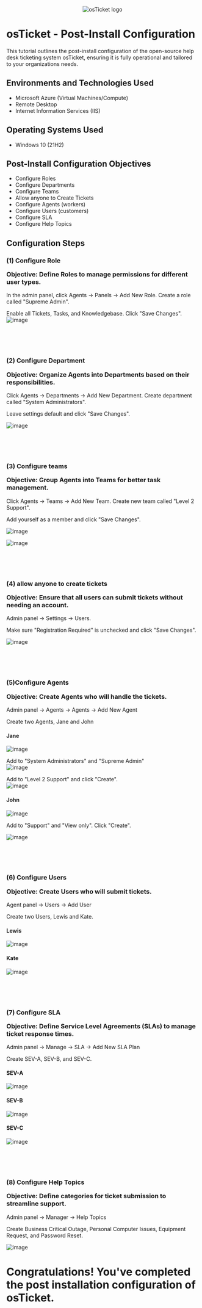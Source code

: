 
<p align="center">
<img src="https://i.imgur.com/Clzj7Xs.png" alt="osTicket logo"/>
</p>

<h1>osTicket - Post-Install Configuration</h1>
This tutorial outlines the post-install configuration of the open-source help desk ticketing system osTicket, ensuring it is fully operational and tailored to your organizations needs.<br />


<h2>Environments and Technologies Used</h2>

- Microsoft Azure (Virtual Machines/Compute)
- Remote Desktop
- Internet Information Services (IIS)

<h2>Operating Systems Used </h2>

- Windows 10</b> (21H2)

<h2>Post-Install Configuration Objectives</h2>

- Configure Roles
- Configure Departments
- Configure Teams
- Allow anyone to Create Tickets
- Configure Agents (workers) 
- Configure Users (customers)
- Configure SLA
- Configure Help Topics


<h2>Configuration Steps</h2>

<h3>(1) Configure Role   
  
Objective: Define Roles to manage permissions for different user types.</h3>
  
  
In the admin panel, click Agents -> Panels -> Add New Role.  Create a role called "Supreme Admin".    

Enable all Tickets, Tasks, and Knowledgebase. Click "Save Changes".  
![image](https://github.com/user-attachments/assets/18cb00b8-b9af-4d79-834b-269b5258ae4a) 

<br> 
<br>
<br>

<h3>(2) Configure Department   

Objective: Organize Agents into Departments based on their responsibilities.</h3>   

Click Agents -> Departments -> Add New Department. Create department called "System Administrators".  

Leave settings default and click "Save Changes".  

![image](https://github.com/user-attachments/assets/1a85c69f-c1fc-423e-9bb5-b04582018811)   

<br> 
<br>
<br>

<h3>(3) Configure teams   

Objective: Group Agents into Teams for better task management.</h3>   

Click Agents -> Teams -> Add New Team. Create new team called "Level 2 Support".   

Add yourself as a member and click "Save Changes".

![image](https://github.com/user-attachments/assets/65c0d724-f6e0-4e58-952a-c150a4ceff8c)   

![image](https://github.com/user-attachments/assets/b1b57175-bb16-4ff9-97db-5d3dca7b18f4)   

<br> 
<br>
<br>

<h3>(4) allow anyone to create tickets   

Objective: Ensure that all users can submit tickets without needing an account.</h3>   

Admin panel -> Settings -> Users.  

Make sure "Registration Required" is unchecked and click "Save Changes".   

![image](https://github.com/user-attachments/assets/149f6f33-1148-456f-a6ef-bd083560dd92)

<br> 
<br>
<br>  

<h3>(5)Configure Agents   

Objective: Create Agents who will handle the tickets.</h3>   

Admin panel -> Agents -> Agents -> Add New Agent    

Create two Agents, Jane and John  

<h4>Jane</h4>  

![image](https://github.com/user-attachments/assets/3babf588-b93b-41bd-96b9-8fcef97422c8)   
   
Add to "System Administrators" and "Supreme Admin"  
![image](https://github.com/user-attachments/assets/44bccc05-e353-4406-851f-1913c3f3dbb5)   

Add to "Level 2 Support" and click "Create".  
![image](https://github.com/user-attachments/assets/3affc33c-b60f-4063-b0bb-d2b2aaa9b9bf)   

<h4>John</h4>  

![image](https://github.com/user-attachments/assets/b768ca73-5ef4-47f4-ba5a-eae94dbdcef0)   

Add to "Support" and "View only". Click "Create".

![image](https://github.com/user-attachments/assets/98fa1eac-f916-4632-ad87-d3542717195d)


<br> 
<br>
<br>

<h3>(6) Configure Users   

Objective: Create Users who will submit tickets.</h3>    

Agent panel -> Users -> Add User    

Create two Users, Lewis and Kate.

<h4>Lewis</h4>   

![image](https://github.com/user-attachments/assets/6fc2a81d-03cd-47c0-b918-584bfdad5bdb)

<h4>Kate</h4>   

![image](https://github.com/user-attachments/assets/6bb70dbf-a0df-4670-8f78-ef71b1cf6667)

<br> 
<br>
<br>

<h3>(7) Configure SLA   

Objective: Define Service Level Agreements (SLAs) to manage ticket response times.</h3>

Admin panel -> Manage -> SLA -> Add New SLA Plan   

Create SEV-A, SEV-B, and SEV-C.   

<h4>SEV-A</h4>

![image](https://github.com/user-attachments/assets/0cd1e45f-f582-416b-814c-d61ac274efe3)    

<h4>SEV-B</h4>

![image](https://github.com/user-attachments/assets/5b3052d9-dd87-486f-8a76-c3412bb101c1)   

<h4>SEV-C</h4>   

![image](https://github.com/user-attachments/assets/e5721460-3ef1-4583-9cf8-926b50f2eba9)

<br> 
<br>
<br>  

<h3>(8) Configure Help Topics   

Objective: Define categories for ticket submission to streamline support.</h3>   

Admin panel -> Manager -> Help Topics   

Create Business Critical Outage, Personal Computer Issues, Equipment Request, and Password Reset.   

![image](https://github.com/user-attachments/assets/7b3abc36-157f-48a4-a23f-d9ed21326d32)


<h1>Congratulations! You've completed the post installation configuration of osTicket.</h1>
